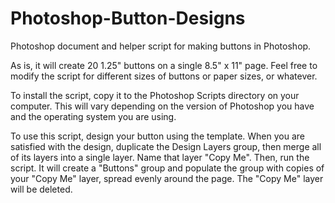 # Photoshop-Button-Designs

Photoshop document and helper script for making buttons in Photoshop.

As is, it will create 20 1.25" buttons on a single 8.5" x 11" page. Feel free to modify the script for different sizes of buttons or paper sizes, or whatever.

To install the script, copy it to the Photoshop Scripts directory on your computer. This will vary depending on the version of Photoshop you have and the operating system you are using.

To use this script, design your button using the template. When you are satisfied with the design, duplicate the Design Layers group, then merge all of its layers into a single layer. Name that layer "Copy Me". Then, run the script. It will create a "Buttons" group and populate the group with copies of your "Copy Me" layer, spread evenly around the page. The "Copy Me" layer will be deleted.
